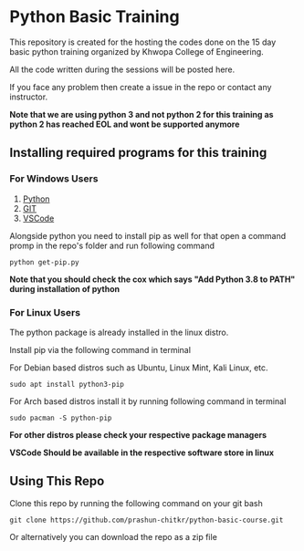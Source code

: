 # Python Basic Training


This repository is created for the hosting the codes done on the 15 day basic python training organized by Khwopa College of Engineering.


All the code written during the sessions will be posted here.


If you face any problem then create a issue in the repo or contact any instructor.


**Note that we are using python 3 and not python 2 for this training as python 2 has reached EOL and wont be supported anymore**


## Installing required programs for this training

### For Windows Users


1. [Python](https://www.python.org/downloads/)
2. [GIT](https://git-scm.com/download/win)
3. [VSCode](https://code.visualstudio.com/download)


Alongside python you need to install pip as well for that open a command promp in the repo's folder and run following command


`python get-pip.py`


**Note that you should check the cox which says "Add Python 3.8 to PATH" during installation of python**

### For Linux Users


The python package is already installed in the linux distro. 


Install pip via the following command in terminal

For Debian based distros such as Ubuntu, Linux Mint, Kali Linux, etc.


`sudo apt install python3-pip`


For Arch based distros install it by running following command in terminal


`sudo pacman -S python-pip`


**For other distros please check your respective package managers**


**VSCode Should be available in the respective software store in linux**


## Using This Repo


Clone this repo by running the following command on your git bash

`git clone https://github.com/prashun-chitkr/python-basic-course.git`


Or alternatively you can download the repo as a zip file
